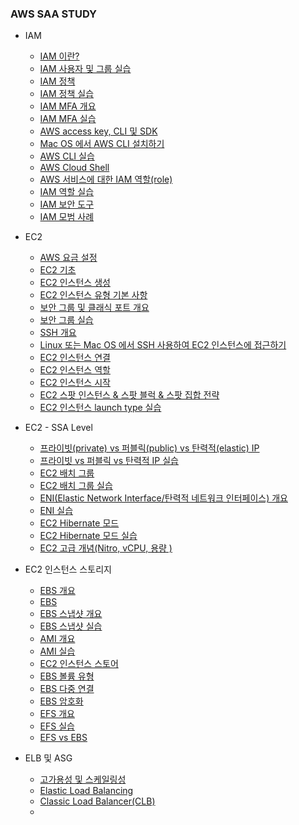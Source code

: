 ### AWS SAA STUDY

- IAM
  - [IAM 이란?](https://github.com/seongwoo-choi/aws_saa_study/blob/master/IAM/IAM%EC%9D%B4%EB%9E%80%3F.md)
  - [IAM 사용자 및 그룹 실습](https://github.com/seongwoo-choi/aws_saa_study/blob/master/IAM/IAM%20%EC%82%AC%EC%9A%A9%EC%9E%90%20%EB%B0%8F%20%EA%B7%B8%EB%A3%B9%20%EC%8B%A4%EC%8A%B5.md)
  - [IAM 정책](https://github.com/seongwoo-choi/aws_saa_study/blob/master/IAM/IAM%20%EC%A0%95%EC%B1%85.md)
  - [IAM 정책 실습](https://github.com/seongwoo-choi/aws_saa_study/blob/master/IAM/IAM%20%EC%A0%95%EC%B1%85%20%EC%8B%A4%EC%8A%B5.md)
  - [IAM MFA 개요](https://github.com/seongwoo-choi/aws_saa_study/blob/master/IAM/IAM%20MFA%20%EA%B0%9C%EC%9A%94.md)
  - [IAM MFA 실습](https://github.com/seongwoo-choi/aws_saa_study/blob/master/IAM/IAM%20MFA%20%EC%8B%A4%EC%8A%B5.md)
  - [AWS access key, CLI 및 SDK](https://github.com/seongwoo-choi/aws_saa_study/blob/master/IAM/AWS%20%EC%97%91%EC%84%B8%EC%8A%A4%20%ED%82%A4%2C%20CLI%20%EB%B0%8F%20SDK.md)
  - [Mac OS 에서 AWS CLI 설치하기](https://github.com/seongwoo-choi/aws_saa_study/blob/master/IAM/MAC%20OS%20%EC%97%90%EC%84%9C%20AWS%20CLI%20%EC%84%A4%EC%B9%98%ED%95%98%EA%B8%B0.md)
  - [AWS CLI 실습](https://github.com/seongwoo-choi/aws_saa_study/blob/master/IAM/AWS%20CLI%20%EC%8B%A4%EC%8A%B5.md)
  - [AWS Cloud Shell](https://github.com/seongwoo-choi/aws_saa_study/blob/master/IAM/AWS%20cloud%20shell.md)
  - [AWS 서비스에 대한 IAM 역할(role)](https://github.com/seongwoo-choi/aws_saa_study/blob/master/IAM/AWS%20%EC%84%9C%EB%B9%84%EC%8A%A4%EC%97%90%20%EB%8C%80%ED%95%9C%20IAM%20%EC%97%AD%ED%95%A0.md)
  - [IAM 역할 실습](https://github.com/seongwoo-choi/aws_saa_study/blob/master/IAM/IAM%20%EC%97%AD%ED%95%A0%20%EC%8B%A4%EC%8A%B5.md)
  - [IAM 보안 도구](https://github.com/seongwoo-choi/aws_saa_study/blob/master/IAM/IAM%20%EB%B3%B4%EC%95%88%20%EB%8F%84%EA%B5%AC.md)
  - [IAM 모범 사례](https://github.com/seongwoo-choi/aws_saa_study/blob/master/IAM/IAM%20%EB%AA%A8%EB%B2%94%20%EC%82%AC%EB%A1%80.md)


- EC2 
  - [AWS 요금 설정](https://github.com/seongwoo-choi/aws_saa_study/blob/master/EC2/AWS%20%EC%98%88%EC%82%B0%20%EC%84%A4%EC%A0%95.md)
  - [EC2 기초](https://github.com/seongwoo-choi/aws_saa_study/blob/master/EC2/EC2%20%EA%B8%B0%EC%B4%88.md)
  - [EC2 인스턴스 생성](https://github.com/seongwoo-choi/aws_saa_study/blob/master/EC2/EC2%20%EC%9D%B8%EC%8A%A4%ED%84%B4%EC%8A%A4%20%EC%83%9D%EC%84%B1.md)
  - [EC2 인스턴스 유형 기본 사항](https://github.com/seongwoo-choi/aws_saa_study/blob/master/EC2/EC2%20%EC%9D%B8%EC%8A%A4%ED%84%B4%EC%8A%A4%20%EC%9C%A0%ED%98%95%20%EA%B8%B0%EB%B3%B8%20%EC%82%AC%ED%95%AD.md)
  - [보안 그룹 및 클래식 포트 개요](https://github.com/seongwoo-choi/aws_saa_study/blob/master/EC2/%EB%B3%B4%EC%95%88%20%EA%B7%B8%EB%A3%B9%20%EB%B0%8F%20%ED%81%B4%EB%9E%98%EC%8B%9D%20%ED%8F%AC%ED%8A%B8%20%EA%B0%9C%EC%9A%94.md)
  - [보안 그룹 실습](https://github.com/seongwoo-choi/aws_saa_study/blob/master/EC2/%EB%B3%B4%EC%95%88%20%EA%B7%B8%EB%A3%B9%20%EC%8B%A4%EC%8A%B5.md)
  - [SSH 개요](https://github.com/seongwoo-choi/aws_saa_study/blob/master/EC2/SSH%20%EA%B0%9C%EC%9A%94.md)
  - [Linux 또는 Mac OS 에서 SSH 사용하여 EC2 인스턴스에 접근하기](https://github.com/seongwoo-choi/aws_saa_study/blob/master/EC2/%EB%A6%AC%EB%88%85%EC%8A%A4%20%EB%98%90%EB%8A%94%20%EB%A7%A5%EC%97%90%EC%84%9C%20SSH%20%EC%8B%A4%ED%96%89%ED%95%98%EB%8A%94%20%EB%B0%A9%EB%B2%95.md)
  - [EC2 인스턴스 연결](https://github.com/seongwoo-choi/aws_saa_study/blob/master/EC2/EC2%20%EC%9D%B8%EC%8A%A4%ED%84%B4%EC%8A%A4%20%EC%97%B0%EA%B2%B0.md)
  - [EC2 인스턴스 역할](https://github.com/seongwoo-choi/aws_saa_study/blob/master/EC2/EC2%20%EC%9D%B8%EC%8A%A4%ED%84%B4%EC%8A%A4%20%EC%97%AD%ED%95%A0%20%EB%8D%B0%EB%AA%A8.md)
  - [EC2 인스턴스 시작](https://github.com/seongwoo-choi/aws_saa_study/blob/master/EC2/EC2%20%EC%9D%B8%EC%8A%A4%ED%84%B4%EC%8A%A4%20%EC%8B%9C%EC%9E%91.md)
  - [EC2 스팟 인스턴스 & 스팟 블럭 & 스팟 집합 전략](https://github.com/seongwoo-choi/aws_saa_study/blob/master/EC2/EC2%20%EC%8A%A4%ED%8C%9F%20%EC%9D%B8%EC%8A%A4%ED%84%B4%EC%8A%A4%20%26%20%EC%8A%A4%ED%8C%9F%20%EB%B8%94%EB%9F%AD%20%26%20%EC%8A%A4%ED%8C%9F%20%EC%A7%91%ED%95%A9%20%EC%A0%84%EB%9E%B5.md)
  - [EC2 인스턴스 launch type 실습](https://github.com/seongwoo-choi/aws_saa_study/blob/master/EC2/EC2%20%EC%9D%B8%EC%8A%A4%ED%84%B4%EC%8A%A4%20launch%20type%20%EC%8B%A4%EC%8A%B5.md)
- EC2 - SSA Level
  - [프라이빗(private) vs 퍼블릭(public) vs 탄력적(elastic) IP](https://github.com/seongwoo-choi/aws_saa_study/blob/master/EC2%20-%20SSA%20Level/%ED%94%84%EB%9D%BC%EC%9D%B4%EB%B9%97(private)%20vs%20%ED%8D%BC%EB%B8%94%EB%A6%AD(public)%20vs%20%ED%83%84%EB%A0%A5%EC%A0%81(Elastic)%20IP.md)
  - [프라이빗 vs 퍼블릭 vs 탄력적 IP 실습](https://github.com/seongwoo-choi/aws_saa_study/blob/master/EC2%20-%20SSA%20Level/%ED%94%84%EB%9D%BC%EC%9D%B4%EB%B9%97(private)%20vs%20%ED%8D%BC%EB%B8%94%EB%A6%AD(public)%20vs%20%ED%83%84%EB%A0%A5%EC%A0%81(Elastic)%20IP%20%EC%8B%A4%EC%8A%B5.md)
  - [EC2 배치 그룹](https://github.com/seongwoo-choi/aws_saa_study/blob/master/EC2%20-%20SSA%20Level/EC2%20%EB%B0%B0%EC%B9%98%20%EA%B7%B8%EB%A3%B9.md)
  - [EC2 배치 그룹 실습](https://github.com/seongwoo-choi/aws_saa_study/blob/master/EC2%20-%20SSA%20Level/EC2%20%EB%B0%B0%EC%B9%98%20%EA%B7%B8%EB%A3%B9%20%EC%8B%A4%EC%8A%B5.md)
  - [ENI(Elastic Network Interface/탄력적 네트워크 인터페이스) 개요](https://github.com/seongwoo-choi/aws_saa_study/blob/master/EC2%20-%20SSA%20Level/ENI%20(Elastic%20Network%20Interface)%20-%20%EA%B0%9C%EC%9A%94.md)
  - [ENI 실습](https://github.com/seongwoo-choi/aws_saa_study/blob/master/EC2%20-%20SSA%20Level/ENI(%ED%83%84%EB%A0%A5%EC%A0%81%20%EB%84%A4%ED%8A%B8%EC%9B%8C%ED%81%AC%20%EC%9D%B8%ED%84%B0%ED%8E%98%EC%9D%B4%EC%8A%A4)%20-%20%EC%8B%A4%EC%8A%B5.md)
  - [EC2 Hibernate 모드](https://github.com/seongwoo-choi/aws_saa_study/blob/master/EC2%20-%20SSA%20Level/EC2%20Hibernate%20%EB%AA%A8%EB%93%9C.md)
  - [EC2 Hibernate 모드 실습](https://github.com/seongwoo-choi/aws_saa_study/blob/master/EC2%20-%20SSA%20Level/EC2%20Hibernate%20%EB%AA%A8%EB%93%9C%20%EC%8B%A4%EC%8A%B5.md)
  - [EC2 고급 개념(Nitro, vCPU, 용량 )](https://github.com/seongwoo-choi/aws_saa_study/blob/master/EC2%20-%20SSA%20Level/EC2%20-%20%EA%B3%A0%EA%B8%89%20%EA%B0%9C%EB%85%90(Nitro%2C%20vCPU%2C%20%EC%9A%A9%EB%9F%89%20%EC%98%88%EC%95%BD).md)
- EC2 인스턴스 스토리지
  - [EBS 개요](https://github.com/seongwoo-choi/aws_saa_study/blob/master/EC2%20%EC%9D%B8%EC%8A%A4%ED%84%B4%EC%8A%A4%20%EC%8A%A4%ED%86%A0%EB%A6%AC%EC%A7%80/EBS%20%EA%B0%9C%EC%9A%94.md)
  - [EBS](https://github.com/seongwoo-choi/aws_saa_study/blob/master/EC2%20%EC%9D%B8%EC%8A%A4%ED%84%B4%EC%8A%A4%20%EC%8A%A4%ED%86%A0%EB%A6%AC%EC%A7%80/EBS%20%EC%8B%A4%EC%8A%B5.md)
  - [EBS 스냅샷 개요](https://github.com/seongwoo-choi/aws_saa_study/blob/master/EC2%20%EC%9D%B8%EC%8A%A4%ED%84%B4%EC%8A%A4%20%EC%8A%A4%ED%86%A0%EB%A6%AC%EC%A7%80/EBS%20%EC%8A%A4%EB%83%85%EC%83%B7%20%EA%B0%9C%EC%9A%94.md)
  - [EBS 스냅샷 실습](https://github.com/seongwoo-choi/aws_saa_study/blob/master/EC2%20%EC%9D%B8%EC%8A%A4%ED%84%B4%EC%8A%A4%20%EC%8A%A4%ED%86%A0%EB%A6%AC%EC%A7%80/EBS%20%EC%8A%A4%EB%83%85%EC%83%B7%20%EC%8B%A4%EC%8A%B5.md)
  - [AMI 개요](https://github.com/seongwoo-choi/aws_saa_study/blob/master/EC2%20%EC%9D%B8%EC%8A%A4%ED%84%B4%EC%8A%A4%20%EC%8A%A4%ED%86%A0%EB%A6%AC%EC%A7%80/AMI%20%EA%B0%9C%EC%9A%94.md)
  - [AMI 실습](https://github.com/seongwoo-choi/aws_saa_study/blob/master/EC2%20%EC%9D%B8%EC%8A%A4%ED%84%B4%EC%8A%A4%20%EC%8A%A4%ED%86%A0%EB%A6%AC%EC%A7%80/AMI%20%EC%8B%A4%EC%8A%B5.md)
  - [EC2 인스턴스 스토어](https://github.com/seongwoo-choi/aws_saa_study/blob/master/EC2%20%EC%9D%B8%EC%8A%A4%ED%84%B4%EC%8A%A4%20%EC%8A%A4%ED%86%A0%EB%A6%AC%EC%A7%80/EC2%20%EC%9D%B8%EC%8A%A4%ED%84%B4%EC%8A%A4%20%EC%8A%A4%ED%86%A0%EC%96%B4.md)
  - [EBS 볼륨 유형](https://github.com/seongwoo-choi/aws_saa_study/blob/master/EC2%20%EC%9D%B8%EC%8A%A4%ED%84%B4%EC%8A%A4%20%EC%8A%A4%ED%86%A0%EB%A6%AC%EC%A7%80/EBS%20%EB%B3%BC%EB%A5%A8%20%EC%9C%A0%ED%98%95.md)
  - [EBS 다중 연결](https://github.com/seongwoo-choi/aws_saa_study/blob/master/EC2%20%EC%9D%B8%EC%8A%A4%ED%84%B4%EC%8A%A4%20%EC%8A%A4%ED%86%A0%EB%A6%AC%EC%A7%80/EBS%20%EB%8B%A4%EC%A4%91%20%EC%97%B0%EA%B2%B0.md)
  - [EBS 암호화](https://github.com/seongwoo-choi/aws_saa_study/blob/master/EC2%20%EC%9D%B8%EC%8A%A4%ED%84%B4%EC%8A%A4%20%EC%8A%A4%ED%86%A0%EB%A6%AC%EC%A7%80/EBS%20%EC%95%94%ED%98%B8%ED%99%94.md) 
  - [EFS 개요](https://github.com/seongwoo-choi/aws_saa_study/blob/master/EC2%20%EC%9D%B8%EC%8A%A4%ED%84%B4%EC%8A%A4%20%EC%8A%A4%ED%86%A0%EB%A6%AC%EC%A7%80/EFS(Elastic%20File%20System)%20%EA%B0%9C%EC%9A%94.md)
  - [EFS 실습](https://github.com/seongwoo-choi/aws_saa_study/blob/master/EC2%20%EC%9D%B8%EC%8A%A4%ED%84%B4%EC%8A%A4%20%EC%8A%A4%ED%86%A0%EB%A6%AC%EC%A7%80/EFS%20%EC%8B%A4%EC%8A%B5.md)
  - [EFS vs EBS](https://github.com/seongwoo-choi/aws_saa_study/blob/master/EC2%20%EC%9D%B8%EC%8A%A4%ED%84%B4%EC%8A%A4%20%EC%8A%A4%ED%86%A0%EB%A6%AC%EC%A7%80/EFS%20vs%20EBS.md)
- ELB 및 ASG
  - [고가용성 및 스케일링성](https://github.com/seongwoo-choi/aws_saa_study/blob/master/%EA%B3%A0%EA%B0%80%EC%9A%A9%EC%84%B1%20%EB%B0%8F%20%EC%8A%A4%EC%BC%80%EC%9D%BC%EB%A7%81(ELB%20%EB%B0%8F%20ASG)/%EA%B3%A0%EA%B0%80%EC%9A%A9%EC%84%B1%20%EB%B0%8F%20%EC%8A%A4%EC%BC%80%EC%9D%BC%EB%A7%81%EC%84%B1.md)
  - [Elastic Load Balancing](https://github.com/seongwoo-choi/aws_saa_study/blob/master/%EA%B3%A0%EA%B0%80%EC%9A%A9%EC%84%B1%20%EB%B0%8F%20%EC%8A%A4%EC%BC%80%EC%9D%BC%EB%A7%81(ELB%20%EB%B0%8F%20ASG)/Elastic%20Load%20Balancing.md)
  - [Classic Load Balancer(CLB)](https://github.com/seongwoo-choi/aws_saa_study/blob/master/%EA%B3%A0%EA%B0%80%EC%9A%A9%EC%84%B1%20%EB%B0%8F%20%EC%8A%A4%EC%BC%80%EC%9D%BC%EB%A7%81(ELB%20%EB%B0%8F%20ASG)/Classic%20Load%20Balancer(CLB).md)
  - 